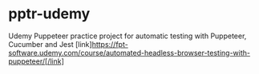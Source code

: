 # pptr-udemy
Udemy Puppeteer practice project for automatic testing with Puppeteer, Cucumber and Jest
[link]https://fpt-software.udemy.com/course/automated-headless-browser-testing-with-puppeteer/[/link]
